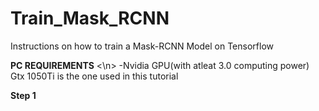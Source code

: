 # Train_Mask_RCNN
Instructions on how to train a Mask-RCNN Model on Tensorflow


<b>PC REQUIREMENTS</b>
<\n>
  -Nvidia GPU(with atleat 3.0 computing power)
    Gtx 1050Ti is the one used in this tutorial




<b>Step 1</b>

